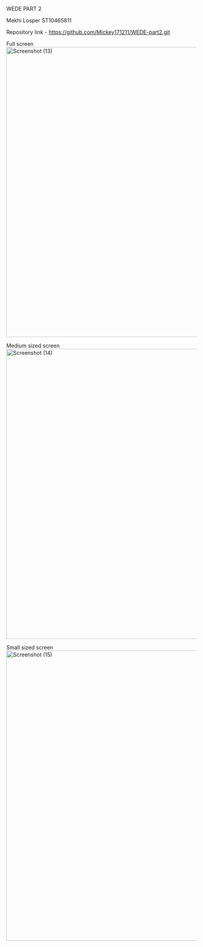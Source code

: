 WEDE PART 2 

Mekhi Losper ST10465811

Repository link - https://github.com/Mickey171211/WEDE-part2.git 

Full screen
<img width="1360" height="768" alt="Screenshot (13)" src="https://github.com/user-attachments/assets/c3b6da40-1fa8-4d0d-8839-68ebb4845118" />

Medium sized screen
<img width="1360" height="768" alt="Screenshot (14)" src="https://github.com/user-attachments/assets/b30fcfd5-9ae5-4be4-a7d0-ef7b19092702" />

Small sized screen
<img width="1360" height="768" alt="Screenshot (15)" src="https://github.com/user-attachments/assets/82b5b784-e11b-4e2f-9741-3737fa1935e2" />


